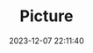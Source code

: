 ---
weight: 1
images:
- /images/edited/72.jpeg
title: Picture
date: 2023-12-07 22:11:40
tags: [luminarneo,work,ilce7m3,person]
---